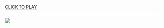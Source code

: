 
<a href="https://premium76.site?title=bob_the_snail_cool_math_games&ref=12M">CLICK TO PLAY</a></h3>
<hr>

<a href="https://premium76.site?title=bob_the_snail_cool_math_games&ref=12M"><img src="https://clearcache.store/games.png"></a>


